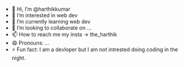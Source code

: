 - 👋 Hi, I’m @harthikkumar
- 👀 I’m interested in web dev
- 🌱 I’m currently learning web dev
- 💞️ I’m looking to collaborate on ...
- 📫 How to reach me my insta -> the_harthik
- 😄 Pronouns: ...
- ⚡ Fun fact: I am a devloper but I am not intrested doing coding in the night.

<!---
harthikkumar/harthikkumar is a ✨ special ✨ repository because its `README.md` (this file) appears on your GitHub profile.
You can click the Preview link to take a look at your changes.
--->
